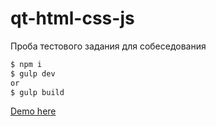 # qt-html-css-js
Проба тестового задания для собеседования


```sh
$ npm i
$ gulp dev
or
$ gulp build
```

[Demo here](https://onepo1ntfive.github.io/qt-html-css-js/build/index.html)

